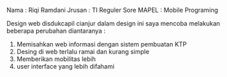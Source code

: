 Nama : Riqi Ramdani
Jrusan : TI Reguler Sore
MAPEL : Mobile Programing


Design web disdukcapil cianjur 
dalam design ini saya mencoba melakukan beberapa perubahan diantaranya :
1. Memisahkan web informasi dengan sistem pembuatan KTP
2. Desing di web terlalu ramai dan kurang simple
3. Memberikan mobilitas lebih
4. user interface yang lebih difahami
